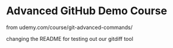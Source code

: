 # Advanced GitHub Demo Course
from udemy.com/course/git-advanced-commands/

changing the README for testing out our gitdiff tool